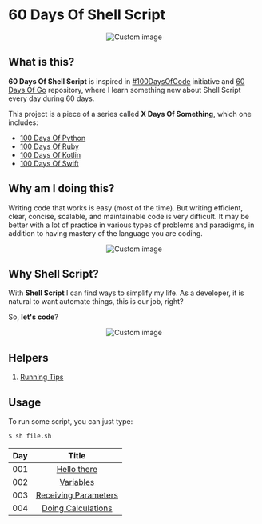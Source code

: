 # 60 Days Of Shell Script

<p align="center">
  <img src="https://raw.github.com/marcosvbras/60-days-of-shell-script/master/images/cli.jpg" alt="Custom image"/>
</p>

## What is this?

**60 Days Of Shell Script** is inspired in [#100DaysOfCode](https://medium.freecodecamp.org/join-the-100daysofcode-556ddb4579e4) initiative and [60 Days Of Go](https://github.com/cassiobotaro/60-days-of-go) repository, where I learn something new about Shell Script every day during 60 days.

This project is a piece of a series called **X Days Of Something**, which one includes:
-   [100 Days Of Python](https://github.com/marcosvbras/100-days-of-python)
-   [100 Days Of Ruby](https://github.com/marcosvbras/100-days-of-ruby)
-   [100 Days Of Kotlin](https://github.com/marcosvbras/100-days-of-kotlin)
-   [100 Days Of Swift](https://github.com/marcosvbras/100-days-of-swift)

## Why am I doing this?

Writing code that works is easy (most of the time). But writing efficient, clear, concise, scalable, and maintainable code is very difficult. It may be better with a lot of practice in various types of problems and paradigms, in addition to having mastery of the language you are coding.

<p align="center">
  <img src="https://raw.github.com/marcosvbras/60-days-of-shell-script/master/images/makes_sense.gif" alt="Custom image"/>
</p>

## Why Shell Script?

With **Shell Script** I can find ways to simplify my life. As a developer, it is natural to want automate things, this is our job, right?

So, **let's code**?

<p align="center">
  <img src="https://raw.github.com/marcosvbras/60-days-of-shell-script/master/images/programming.gif" alt="Custom image"/>
</p>

## Helpers
1.  [Running Tips](running_tips.md)

## Usage

To run some script, you can just type:

```bash
$ sh file.sh
```

| Day | Title      |
| --- |:----------:|
| 001 | [Hello there](scripts/day001_hello.sh) |
| 002 | [Variables](scripts/day002_variables.sh) |
| 003 | [Receiving Parameters](scripts/day003_parameters.sh) |
| 004 | [Doing Calculations](scripts/day004_doing_calculations.sh) |
